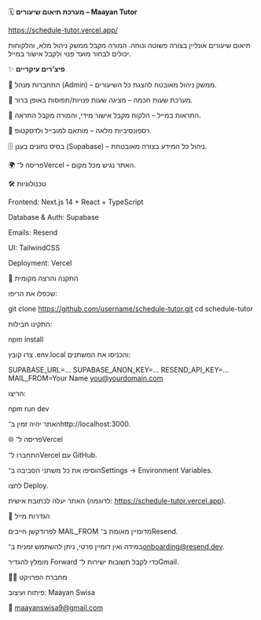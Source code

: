 🗓️ **מערכת תיאום שיעורים – Maayan Tutor**

https://schedule-tutor.vercel.app/

תיאום שיעורים אונליין בצורה פשוטה ונוחה.
המורה מקבל ממשק ניהול מלא, והלקוחות יכולים לבחור מועד פנוי ולקבל אישור במייל.

✨ **פיצ’רים עיקריים**

🔑 התחברות מנהל (Admin) – ממשק ניהול מאובטח להצגת כל השיעורים.

📅 מערכת שעות חכמה – מציגה שעות פנויות/תפוסות באופן ברור.

📨 התראות במייל – הלקוח מקבל אישור מידי, והמורה מקבל התראה.

📱 רספונסיביות מלאה – מותאם למובייל ולדסקטופ.

🗄️ בסיס נתונים בענן (Supabase) – ניהול כל המידע בצורה מאובטחת.

🌍 פריסה ל־Vercel – האתר נגיש מכל מקום.

🛠️ טכנולוגיות

Frontend: Next.js 14 + React + TypeScript

Database & Auth: Supabase

Emails: Resend

UI: TailwindCSS

Deployment: Vercel

🚀 התקנה והרצה מקומית

שכפלו את הריפו:

git clone https://github.com/username/schedule-tutor.git
cd schedule-tutor


התקינו חבילות:

npm install


צרו קובץ .env.local והכניסו את המשתנים:

SUPABASE_URL=...
SUPABASE_ANON_KEY=...
RESEND_API_KEY=...
MAIL_FROM=Your Name <you@yourdomain.com>


הריצו:

npm run dev


האתר יהיה זמין ב־http://localhost:3000.

🌐 פריסה ל־Vercel

התחברו ל־Vercel עם GitHub.

הוסיפו את כל משתני הסביבה ב־Settings → Environment Variables.

לחצו Deploy.

האתר יעלה לכתובת אישית (לדוגמה: https://schedule-tutor.vercel.app).

📧 הגדרות מייל

לפרודקשן חייבים MAIL_FROM מדומיין מאומת ב־Resend.

במידה ואין דומיין פרטי, ניתן להשתמש זמנית ב־onboarding@resend.dev.

מומלץ להגדיר Forward כדי לקבל תשובות ישירות ל־Gmail.

👩‍💻 מחברת הפרויקט

פיתוח ועיצוב: Maayan Swisa

📩 maayanswisa9@gmail.com



